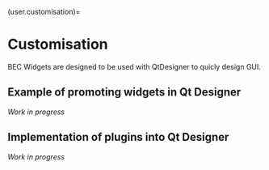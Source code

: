 (user.customisation)=
# Customisation

BEC Widgets are designed to be used with QtDesigner to quicly design GUI.


## Example of promoting widgets in Qt Designer

_Work in progress_

## Implementation of plugins into Qt Designer

_Work in progress_
